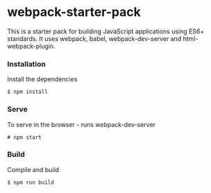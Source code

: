 # webpack-starter-pack
This is a starter pack for building JavaScript applications using ES6+ standards. It uses webpack, babel, webpack-dev-server and html-webpack-plugin.

### Installation
Install the dependencies
```
$ npm install
```
### Serve
To serve in the browser - runs webpack-dev-server
```
# npm start
```
### Build
Compile and build
```
$ npm run build
```